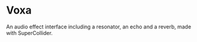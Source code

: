# Voxa
An audio effect interface including a resonator, an echo and a reverb, made with SuperCollider.

